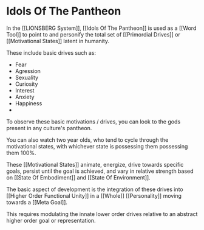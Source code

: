 # Idols Of The Pantheon

In the [[LIONSBERG System]], [[Idols Of The Pantheon]] is used as a [[Word Tool]] to point to and personify the total set of [[Primordial Drives]] or [[Motivational States]] latent in humanity. 

These include basic drives such as: 

- Fear  
- Agression  
- Sexuality  
- Curiosity 
- Interest  
- Anxiety  
- Happiness  
- 

To observe these basic motivations / drives, you can look to the gods present in any culture's pantheon. 

You can also watch two year olds, who tend to cycle through the motivational states, with whichever state is possessing them possessing them 100%. 

These [[Motivational States]] animate, energize, drive towards specific goals, persist until the goal is achieved, and vary in relative strength based on [[State Of Embodiment]] and [[State Of Environment]].  

The basic aspect of development is the integration of these drives into [[Higher Order Functional Unity]] in a [[Whole]] [[Personality]] moving towards a [[Meta Goal]].  

This requires modulating the innate lower order drives relative to an abstract higher order goal or representation. 